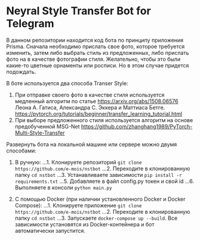 # Neyral Style Transfer Bot for Telegram

В данном репозитории находится код бота по принципу приложения Prisma. Сначала необходимо прислать свое фото, которое требуется изменить, затем либо выбрать стиль из предложенных, либо прислать фото на в качестве фотографии стиля. Желательно, чтобы это были какие-то цветные орнаменты или росписи. Но в этом случае придется подождать. 

В боте используется два способа Transer Style:
1. При отправке своего фото в качестве стиля используется медленный алгоритм по статье <https://arxiv.org/abs/1508.06576>
Леона А. Гатиса, Александра С. Эккера и Маттиаса Бетге. <https://pytorch.org/tutorials/beginner/transfer_learning_tutorial.html>
2. При выборе предложенного стиля используется алгоритм на основе предобученной MSG-Net <https://github.com/zhanghang1989/PyTorch-Multi-Style-Transfer>


Развернуть бота на локальной машине или сервере можно двумя способами:

1. В ручную:
...1. Клонируете репозиторий ```git clone https://github.com/e-mois/nstbot```
...2. Переходите в клонированную папку ```cd nstbot```
...3. Устанавливаете зависимости ```pip install -r requirements.txt```
...5. Добавляете в файл config.py токен и свой id
...6. Выполняете в консоли ```python main.py```

2. С помощью Docker (при наличии установленного Docker и Docker Compose):
...1. Клонируете приложение ```git clone https://github.com/e-mois/nstbot```
...2. Переходите в клонированную папку ```cd nstbot```
...3. Запускаете ```docker-compose up --build```. Все зависимости установятся из Docker-контейнера и бот автоматически запустится.

